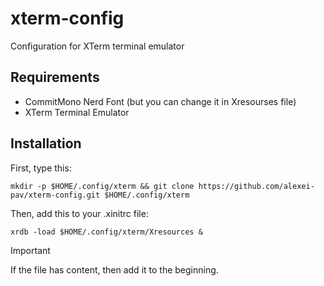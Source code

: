 # xterm-config
Configuration for XTerm terminal emulator

## Requirements
 - CommitMono Nerd Font (but you can change it in Xresourses file)
 - XTerm Terminal Emulator

## Installation 
First, type this:
```shell
mkdir -p $HOME/.config/xterm && git clone https://github.com/alexei-pav/xterm-config.git $HOME/.config/xterm
```
Then, add this to your .xinitrc file:
```shell 
xrdb -load $HOME/.config/xterm/Xresources &
```
> [!IMPORTANT]
> If the file has content, then add it to the beginning.
